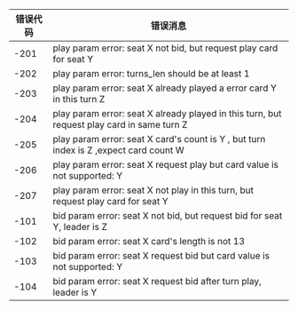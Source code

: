 | 错误代码 | 错误消息                                                 |
| -------- | -------------------------------------------------------- |
| -201     | play param error: seat X not bid, but request play card for seat Y |
| -202     | play param error: turns_len should be at least 1        |
| -203     | play param error: seat X already played a error card Y in this turn Z |
| -204     | play param error: seat X already played in this turn, but request play card in same turn Z |
| -205     | play param error: seat X card's count is Y , but turn index is Z ,expect card count W |
| -206     | play param error: seat X request play but card value is not supported: Y |
| -207     | play param error: seat X not play in this turn, but request play card for seat Y |
| -101     | bid param error: seat X not bid, but request bid for seat Y, leader is Z |
| -102     | bid param error: seat X card's length is not 13         |
| -103     | bid param error: seat X request bid but card value is not supported: Y |
| -104     | bid param error: seat X request bid after turn play, leader is Y |
